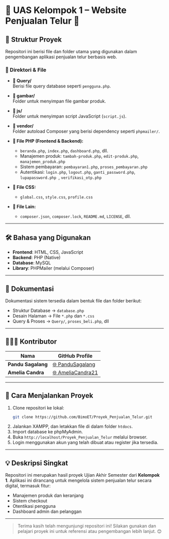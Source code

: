 
# 🌟 UAS Kelompok 1 – Website Penjualan Telur 🌟

## 📁 Struktur Proyek
Repositori ini berisi file dan folder utama yang digunakan dalam pengembangan aplikasi penjualan telur berbasis web.

### 📂 Direktori & File
- **📁 Query/**  
  Berisi file query database seperti `pengguna.php`.

- **📁 gambar/**  
  Folder untuk menyimpan file gambar produk.

- **📁 js/**  
  Folder untuk menyimpan script JavaScript (`script.js`).

- **📁 vendor/**  
  Folder autoload Composer yang berisi dependency seperti `phpmailer/`.

- **📄 File PHP (Frontend & Backend):**
  - `beranda.php`, `index.php`, `dashboard.php`, dll.
  - Manajemen produk: `tambah-produk.php`, `edit-produk.php`, `manajemen_produk.php`
  - Sistem pembayaran: `pembayaran1.php`, `proses_pembayaran.php`
  - Autentikasi: `login.php`, `logout.php`, `ganti_password.php`, `lupapassword.php `,  `verifikasi_otp.php`

- **📄 File CSS:**
  - `global.css`, `style.css`, `profile.css`

- **📄 File Lain:**
  - `composer.json`, `composer.lock`, `README.md`, `LICENSE`, dll.

---

## 🛠️ Bahasa yang Digunakan
- **Frontend**: HTML, CSS, JavaScript
- **Backend**: PHP (Native)
- **Database**: MySQL
- **Library**: PHPMailer (melalui Composer)

---

## 📖 Dokumentasi
Dokumentasi sistem tersedia dalam bentuk file dan folder berikut:

- Struktur Database → `database.php`
- Desain Halaman → File `*.php` dan `*.css`
- Query & Proses → `Query/`, `proses_beli.php`, dll

---

## 🧑‍🤝‍🧑 Kontributor
| Nama              | GitHub Profile                                  |
|-------------------|-------------------------------------------------|
| **Pandu Sagalang**  | [🌐 PanduSagalang](https://github.com/PanduSagalang) |
| **Amelia Candra**   | [🌐 AmeliaCandra21](https://github.com/AmeliaCandra21) |

---

## 🚀 Cara Menjalankan Proyek
1. Clone repositori ke lokal:
   ```bash
   git clone https://github.com/BimoET/Proyek_Penjualan_Telur.git
   ```
2. Jalankan XAMPP, dan letakkan file di dalam folder `htdocs`.
3. Import database ke phpMyAdmin.
4. Buka `http://localhost/Proyek_Penjualan_Telur` melalui browser.
5. Login menggunakan akun yang telah dibuat atau register jika tersedia.

---

## 💡 Deskripsi Singkat
Repositori ini merupakan hasil proyek Ujian Akhir Semester dari **Kelompok 1**. Aplikasi ini dirancang untuk mengelola sistem penjualan telur secara digital, termasuk fitur:
- Manajemen produk dan keranjang
- Sistem checkout 
- Otentikasi pengguna
- Dashboard admin dan pelanggan

---

> Terima kasih telah mengunjungi repositori ini! Silakan gunakan dan pelajari proyek ini untuk referensi atau pengembangan lebih lanjut. 😊
